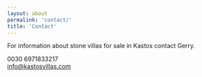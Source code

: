 ```yaml
---
layout: about
permalink: 'contact/'
title: 'Contact'
---
```


For information about stone villas for sale in Kastos contact Gerry.

0030 6971833217  
[info@kastosvillas.com](mailto:info@kastosvillas.com)
